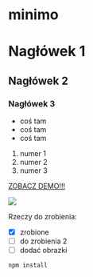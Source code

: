 # minimo

# Nagłówek 1
## Nagłówek 2
### Nagłówek 3

- coś tam
- coś tam
- coś tam

1. numer 1
2. numer 2
3. numer 3

[ZOBACZ DEMO!!!](https://annapralat.github.io/minimo/)

![](https://images.pexels.com/photos/891252/pexels-photo-891252.jpeg?auto=compress&cs=tinysrgb&dpr=2&h=750&w=1260)

Rzeczy do zrobienia:
- [x] zrobione
- [ ] do zrobienia 2
- [ ] dodać obrazki

```
npm install
```
